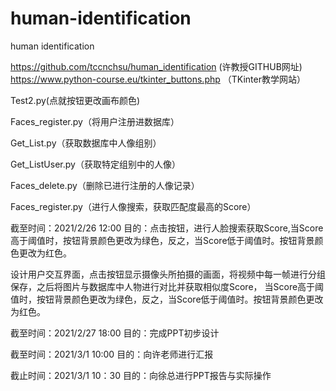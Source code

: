 # human-identification
human identification


https://github.com/tccnchsu/human_identification
(许教授GITHUB网址)
https://www.python-course.eu/tkinter_buttons.php
（TKinter教学网站）


Test2.py(点就按钮更改画布颜色)

Faces_register.py（将用户注册进数据库）

Get_List.py（获取数据库中人像组别）

Get_ListUser.py（获取特定组别中的人像）

Faces_delete.py（删除已进行注册的人像记录）

Faces_register.py（进行人像搜索，获取匹配度最高的Score）

截至时间：2021/2/26 12:00
目的：点击按钮，进行人脸搜索获取Score,当Score高于阈值时，按钮背景颜色更改为绿色，反之，当Score低于阈值时。按钮背景颜色更改为红色。

设计用户交互界面，点击按钮显示摄像头所拍摄的画面，将视频中每一帧进行分组保存，之后将图片与数据库中人物进行对比并获取相似度Score，
当Score高于阈值时，按钮背景颜色更改为绿色，反之，当Score低于阈值时。按钮背景颜色更改为红色。

截至时间：2021/2/27 18:00
目的：完成PPT初步设计

截至时间：2021/3/1 10:00
目的：向许老师进行汇报

截止时间：2021/3/1 10：30
目的：向徐总进行PPT报告与实际操作
